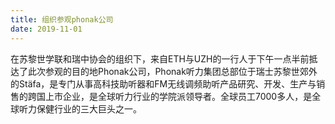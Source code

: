 ```yaml
---
title: 组织参观phonak公司
date: 2019-11-01
---
```


在苏黎世学联和瑞中协会的组织下，来自ETH与UZH的一行人于下午一点半前抵达了此次参观的目的地Phonak公司，Phonak听力集团总部位于瑞士苏黎世郊外的Stäfa，是专门从事高科技助听器和FM无线调频助听产品研究、开发、生产与销售的跨国上市企业，是全球听力行业的学院派领导者。全球员工7000多人，是全球听力保健行业的三大巨头之一。
